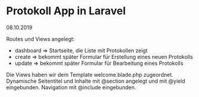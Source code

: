 # Protokoll App in Laravel

08.10.2019

Routes und Views angelegt:
  - dashboard => Startseite, die Liste mit Protokollen zeigt
  - create => bekommt später Formular für Erstellung eines neuen Protokolls
  - update => bekommt später Formular für Bearbeitung eines Protokolls
  
Die Views haben wir dem Template welcome.blade.php zugeordnet.
Dynamische Seitentitel und Inhalte mit @section angelegt und mit @yield eingebunden.
Navigation mit @include eingebunden.
